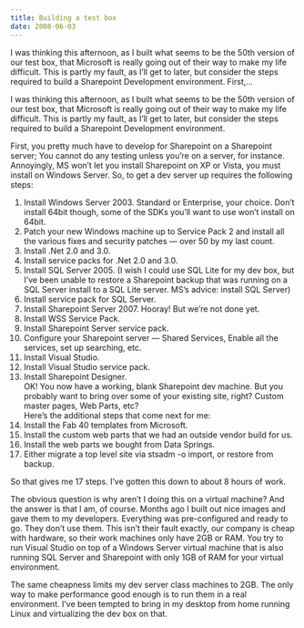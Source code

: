 ```yaml
---
title: Building a test box
date: 2008-06-03
---
```


I was thinking this afternoon, as I built what seems to be the 50th version of our test box, that Microsoft is really going out of their way to make my life difficult. This is partly my fault, as I’ll get to later, but consider the steps required to build a Sharepoint Development environment. First,…


<!-- end -->

I was thinking this afternoon, as I built what seems to be the 50th version of our test box, that Microsoft is really going out of their way to make my life difficult. This is partly my fault, as I’ll get to later, but consider the steps required to build a Sharepoint Development environment.

First, you pretty much have to develop for Sharepoint on a Sharepoint server; You cannot do any testing unless you’re on a server, for instance. Annoyingly, MS won’t let you install Sharepoint on XP or Vista, you must install on Windows Server. So, to get a dev server up requires the following steps:  
1) Install Windows Server 2003. Standard or Enterprise, your choice. Don’t install 64bit though, some of the SDKs you’ll want to use won’t install on 64bit.  
2) Patch your new Windows machine up to Service Pack 2 and install all the various fixes and security patches — over 50 by my last count.  
3) Install .Net 2.0 and 3.0.  
4) Install service packs for .Net 2.0 and 3.0.  
5) Install SQL Server 2005. (I wish I could use SQL Lite for my dev box, but I’ve been unable to restore a Sharepoint backup that was running on a SQL Server install to a SQL Lite server. MS’s advice: install SQL Server)  
6) Install service pack for SQL Server.  
7) Install Sharepoint Server 2007. Hooray! But we’re not done yet.  
8) Install WSS Service Pack.  
9) Install Sharepoint Server service pack.  
10) Configure your Sharepoint server — Shared Services, Enable all the services, set up searching, etc.  
11) Install Visual Studio.  
12) Install Visual Studio service pack.  
13) Install Sharepoint Designer.  
OK! You now have a working, blank Sharepoint dev machine. But you probably want to bring over some of your existing site, right? Custom master pages, Web Parts, etc?  
Here’s the additional steps that come next for me:  
14) Install the Fab 40 templates from Microsoft.  
15) Install the custom web parts that we had an outside vendor build for us.  
16) Install the web parts we bought from Data Springs.  
17) Either migrate a top level site via stsadm -o import, or restore from backup.

So that gives me 17 steps. I’ve gotten this down to about 8 hours of work. 

The obvious question is why aren’t I doing this on a virtual machine? And the answer is that I am, of course. Months ago I built out nice images and gave them to my developers. Everything was pre-configured and ready to go. They don’t use them. This isn’t their fault exactly, our company is cheap with hardware, so their work machines only have 2GB or RAM. You try to run Visual Studio on top of a Windows Server virtual machine that is also running SQL Server and Sharepoint with only 1GB of RAM for your virtual environment. 

The same cheapness limits my dev server class machines to 2GB. The only way to make performance good enough is to run them in a real environment. I’ve been tempted to bring in my desktop from home running Linux and virtualizing the dev box on that.

